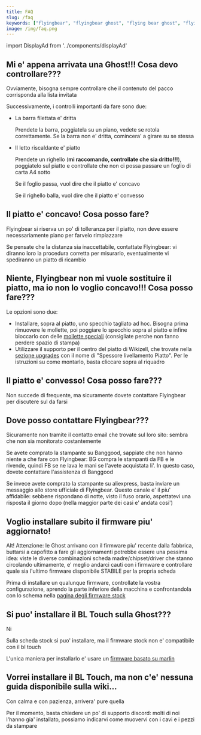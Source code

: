 ```yaml
---
title: FAQ
slug: /faq
keywords: ["flyingbear", "flyingbear ghost", "flying bear ghost", "flyingbear ghost FAQ", "flying bear ghost FAQ", "3d printing", "aliexpress", "banggood"]
image: /img/faq.png
---
```

import DisplayAd from '../components/displayAd'

<script async src="//pagead2.googlesyndication.com/pagead/js/adsbygoogle.js"></script>

## Mi e' appena arrivata una Ghost!!! Cosa devo controllare???

Ovviamente, bisogna sempre controllare che il contenuto del pacco corrisponda alla lista invitata

Successivamente, i controlli importanti da fare sono due:

- La barra filettata e' dritta
  
  Prendete la barra, poggiatela su un piano, vedete se rotola correttamente. Se la barra non e' dritta, comincera' a girare su se stessa

- Il letto riscaldante e' piatto

  Prendete un righello (**mi raccomando, controllate che sia dritto!!!**), poggiatelo sul piatto e controllate che non ci possa passare un foglio di carta A4 sotto
  
  Se il foglio passa, vuol dire che il piatto e' concavo

  Se il righello balla, vuol dire che il piatto e' convesso

## Il piatto e' concavo! Cosa posso fare?

Flyingbear si riserva un po' di tolleranza per il piatto, non deve essere necessariamente piano per farvelo rimpiazzare

Se pensate che la distanza sia inaccettabile, contattate Flyingbear: vi diranno loro la procedura corretta per misurarlo, eventualmente vi spediranno un piatto di ricambio

<DisplayAd/>

## Niente, Flyingbear non mi vuole sostituire il piatto, ma io non lo voglio concavo!!! Cosa posso fare???

Le opzioni sono due:
- Installare, sopra al piatto, uno specchio tagliato ad hoc. Bisogna prima rimuovere le mollette, poi poggiare lo specchio sopra al piatto e infine bloccarlo con delle [mollette speciali](https://amzn.to/3niWm4Z) (consigliate perche non fanno perdere spazio di stampa)
- Utilizzare il supporto per il centro del piatto di Wikizell, che trovate nella [sezione upgrades](upgrades) con il nome di "Spessore livellamento Piatto". Per le istruzioni su come montarlo, basta cliccare sopra al riquadro

## Il piatto e' convesso! Cosa posso fare???
Non succede di frequente, ma sicuramente dovete contattare Flyingbear per discutere sul da farsi

## Dove posso contattare Flyingbear???
Sicuramente non tramite il contatto email che trovate sul loro sito: sembra che non sia monitorato costantemente

Se avete comprato la stampante su Banggood, sappiate che non hanno niente a che fare con Flyingbear: BG compra le stampanti da FB e le rivende, quindi FB se ne lava le mani se l'avete acquistata li'. In questo caso, dovete contattare l'assistenza di Banggood

Se invece avete comprato la stampante su aliexpress, basta inviare un messaggio allo store ufficiale di Flyingbear. Questo canale e' il piu' affidabile: sebbene rispondano di notte, visto il fuso orario, aspettatevi una risposta il giorno dopo (nella maggior parte dei casi e' andata cosi')

<DisplayAd/>

## Voglio installare subito il firmware piu' aggiornato!
Alt! Attenzione: le Ghost arrivano con il firmware piu' recente dalla fabbrica, buttarsi a capofitto a fare gli aggiornamenti potrebbe essere una pessima idea: viste le diverse combinazioni scheda madre/chipset/driver che stanno circolando ultimamente, e' meglio andarci cauti con i firmware e controllare quale sia l'ultimo firmware disponibile STABILE per la propria scheda

Prima di installare un qualunque firmware, controllate la vostra configurazione, aprendo la parte inferiore della macchina e confrontandola con lo schema nella [pagina degli firmware stock](docs/firmware/firmware_stock)

## Si puo' installare il BL Touch sulla Ghost???
Ni

Sulla scheda stock si puo' installare, ma il firmware stock non e' compatibile con il bl touch

L'unica maniera per installarlo e' usare un [firmware basato su marlin](docs/marlin/firmware_compilato)

## Vorrei installare il BL Touch, ma non c'e' nessuna guida disponibile sulla wiki...

Con calma e con pazienza, arrivera' pure quella

Per il momento, basta chiedere un po' di supporto discord: molti di noi l'hanno gia' installato, possiamo indicarvi come muovervi con i cavi e i pezzi da stampare


<DisplayAd/>
